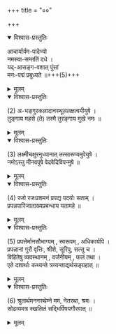 +++
title = "००"

+++


<details open><summary>विश्वास-प्रस्तुतिः</summary>

आचार्यार्यम-पादेभ्यो  
नमस्या-सन्ततिं दधे ।  
यद्-आसङ्ग-वशात् पुंसां  
मनः-पद्मं प्रबुध्यते ॥+++(5)+++
</details>

<details><summary>मूलम्</summary>

(1) आचार्यार्यमपादेभ्यो नमस्यासन्ततिं दधे ।  
यदासङ्गवशात् पुंसां मनःपद्मं प्रबुध्यते ॥
</details>

<details open><summary>विश्वास-प्रस्तुतिः</summary>

(2) अ-भङ्गुरकलादानस्थूललक्षत्वमीयुषे ।  
तुङ्गाय महसे (ते) तस्मै तुरङ्गाय मुखे नमः ॥
</details>

<details><summary>मूलम्</summary>

(2) अभङ्गुरकलादानस्थूललक्षत्वमीयुषे ।  
तुङ्गाय महसे (ते) तस्मै तुरङ्गाय मुखे नमः ॥
</details>

<details open><summary>विश्वास-प्रस्तुतिः</summary>

(3) लक्ष्मीचक्षुरनुध्यानात् तत्सारूप्यमुपेयुषे ।  
नमोऽस्तु मीनवपुषे वेदवेदिविपन्मुषे ॥
</details>

<details><summary>मूलम्</summary>

(3) लक्ष्मीचक्षुरनुध्यानात् तत्सारूप्यमुपेयुषे ।  
नमोऽस्तु मीनवपुषे वेदवेदिविपन्मुषे ॥
</details>

<details open><summary>विश्वास-प्रस्तुतिः</summary>

(4) रजो रजःप्रशमनं प्रपद्य पदयोः सताम् ।  
प्रपन्नपारिजाताख्यप्रबन्धाय यतामहे ॥
</details>

<details><summary>मूलम्</summary>

(4) रजो रजःप्रशमनं प्रपद्य पदयोः सताम् ।  
प्रपन्नपारिजाताख्यप्रबन्धाय यतामहे ॥
</details>

<details open><summary>विश्वास-प्रस्तुतिः</summary>

(5) प्रपत्तेर्मानसौभाग्यम् , स्वरूपम् , अधिकार्यपि ।  
प्रपन्नानां गुरौ वृत्तिः, श्रीशे, सूरिपु, सत्सु च ।  
विहितेषु व्यवस्थानम् , वर्जनीयम् , फलं तथा ।  
एते दशार्थाः कथ्यन्ते त्रय्यन्ताद्यर्थसङ्ग्रहात् ॥
</details>

<details><summary>मूलम्</summary>

(5) प्रपत्तेर्मानसौभाग्यम् , स्वरूपम् , अधिकार्यपि ।  
प्रपन्नानां गुरौ वृत्तिः, श्रीशे, सूरिपु, सत्सु च ।  
विहितेषु व्यवस्थानम् , वर्जनीयम् , फलं तथा ।  
एते दशार्थाः कथ्यन्ते त्रय्यन्ताद्यर्थसङ्ग्रहात् ॥
</details>

<details open><summary>विश्वास-प्रस्तुतिः</summary>

(6) श्रुतार्थमननस्थेम्ने मम, नेतरथा, श्रमः ।  
सोढव्यमत्र स्खलितं सद्भिर्विषयगौरवात् ॥
</details>

<details><summary>मूलम्</summary>

(6) श्रुतार्थमननस्थेम्ने मम, नेतरथा, श्रमः ।  
सोढव्यमत्र स्खलितं सद्भिर्विषयगौरवात् ॥
</details>